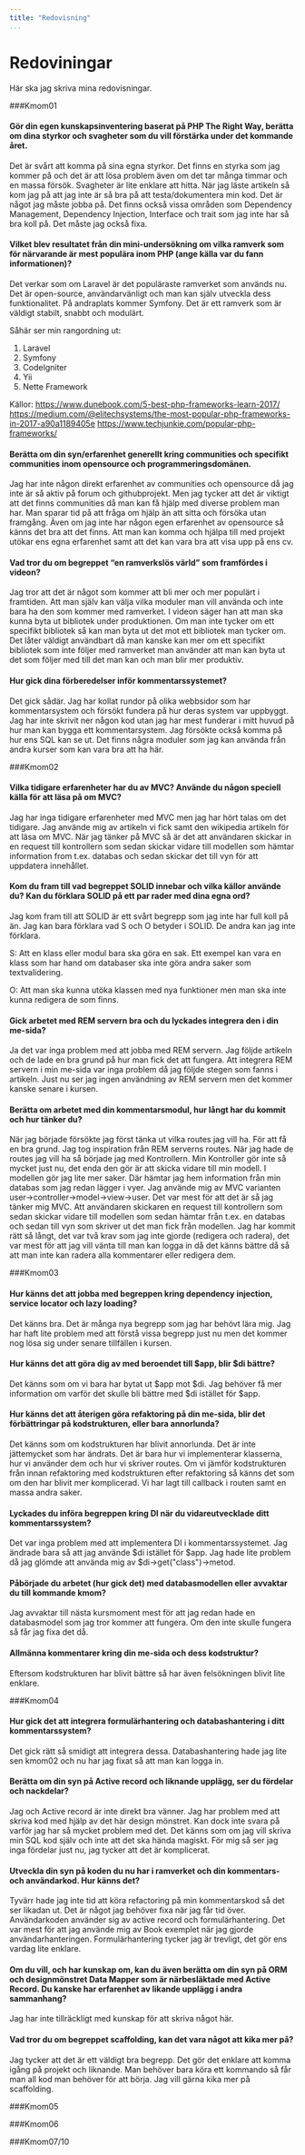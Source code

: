 ```yaml
---
title: "Redovisning"
...
```

Redoviningar
=========================

Här ska jag skriva mina redovisningar.

###Kmom01

#### Gör din egen kunskapsinventering baserat på PHP The Right Way, berätta om dina styrkor och svagheter som du vill förstärka under det kommande året. 
  
Det är svårt att komma på sina egna styrkor. Det finns en styrka som jag kommer på och det är att lösa problem även om det tar många timmar och en massa försök. Svagheter är lite enklare att hitta. När jag läste artikeln så kom jag på att jag inte är så bra på att testa/dokumentera min kod. Det är något jag måste jobba på. Det finns också vissa områden som Dependency Management, Dependency Injection, Interface och trait som jag inte har så bra koll på. Det måste jag också fixa. 

#### Vilket blev resultatet från din mini-undersökning om vilka ramverk som för närvarande är mest populära inom PHP (ange källa var du fann informationen)? 

Det verkar som om Laravel är det populäraste ramverket som används nu. Det är open-source, användarvänligt och man kan själv utveckla dess funktionalitet. På andraplats kommer Symfony. Det är ett ramverk som är väldigt stabilt, snabbt och modulärt.  
  
Såhär ser min rangordning ut: 
1. Laravel 
2. Symfony 
3. CodeIgniter 
4. Yii 
5. Nette Framework 
  
Källor: 
https://www.dunebook.com/5-best-php-frameworks-learn-2017/ 
https://medium.com/@elitechsystems/the-most-popular-php-frameworks-in-2017-a90a1189405e 
https://www.techjunkie.com/popular-php-frameworks/ 
  
  
  
#### Berätta om din syn/erfarenhet generellt kring communities och specifikt communities inom opensource och programmeringsdomänen. 

Jag har inte någon direkt erfarenhet av communities och opensource då jag inte är så aktiv på forum och githubprojekt. Men jag tycker att det är viktigt att det finns communities då man kan få hjälp med diverse problem man har. Man sparar tid på att fråga om hjälp än att sitta och försöka utan framgång. Även om jag inte har någon egen erfarenhet av opensource så känns det bra att det finns. Att man kan komma och hjälpa till med projekt utökar ens egna erfarenhet samt att det kan vara bra att visa upp på ens cv.  
  
  
#### Vad tror du om begreppet “en ramverkslös värld” som framfördes i videon? 
  
Jag tror att det är något som kommer att bli mer och mer populärt i framtiden. Att man själv kan välja vilka moduler man vill använda och inte bara ha den som kommer med ramverket. I videon säger han att man ska kunna byta ut bibliotek under produktionen. Om man inte tycker om ett specifikt bibliotek så kan man byta ut det mot ett bibliotek man tycker om. Det låter väldigt användbart då man kanske kan mer om ett specifikt bibliotek som inte följer med ramverket man använder att man kan byta ut det som följer med till det man kan och man blir mer produktiv. 
  
  
#### Hur gick dina förberedelser inför kommentarssystemet? 

Det gick sådär. Jag har kollat rundor på olika webbsidor som har kommentarsystem och försökt fundera på hur deras system var uppbyggt. Jag har inte skrivit ner någon kod utan jag har mest funderar i mitt huvud på hur man kan bygga ett kommentarsystem. Jag försökte också komma på hur ens SQL kan se ut. Det finns några moduler som jag kan använda från andra kurser som kan vara bra att ha här.  

###Kmom02

#### Vilka tidigare erfarenheter har du av MVC? Använde du någon speciell källa för att läsa på om MVC?

Jag har inga tidigare erfarenheter med MVC men jag har hört talas om det tidigare. Jag använde mig av artikeln vi fick samt den wikipedia artikeln för att läsa om MVC. När jag tänker på MVC så är det att användaren skickar in en request till kontrollern som sedan skickar vidare till modellen som hämtar information from t.ex. databas och sedan skickar det till vyn för att uppdatera innehållet.

#### Kom du fram till vad begreppet SOLID innebar och vilka källor använde du? Kan du förklara SOLID på ett par rader med dina egna ord?

Jag kom fram till att SOLID är ett svårt begrepp som jag inte har full koll på än. Jag kan bara förklara vad S och O betyder i SOLID. De andra kan jag inte förklara.

S: Att en klass eller modul bara ska göra en sak. Ett exempel kan vara en klass som har hand om databaser ska inte göra andra saker som textvalidering.

O: Att man ska kunna utöka klassen med nya funktioner men man ska inte kunna redigera de som finns.


#### Gick arbetet med REM servern bra och du lyckades integrera den i din me-sida?

Ja det var inga problem med att jobba med REM servern. Jag följde artikeln och de lade en bra grund på hur man fick det att fungera. Att integrera REM servern i min me-sida var inga problem då jag följde stegen som fanns i artikeln. Just nu ser jag ingen användning av REM servern men det kommer kanske senare i kursen.

#### Berätta om arbetet med din kommentarsmodul, hur långt har du kommit och hur tänker du?

När jag började försökte jag först tänka ut vilka routes jag vill ha. För att få en bra grund. Jag tog inspiration från REM serverns routes. När jag hade de routes jag vill ha så började jag med Kontrollern. Min Kontroller gör inte så mycket just nu, det enda den gör är att skicka vidare till min modell. I modellen gör jag lite mer saker. Där hämtar jag hem information från min databas som jag redan lägger i vyer. Jag använde mig av MVC varianten user->controller->model->view->user. Det var mest för att det är så jag tänker mig MVC. Att användaren skickaren en request till kontrollern som sedan skickar vidare till modellen som sedan hämtar från t.ex. en databas och sedan till vyn som skriver ut det man fick från modellen. Jag har kommit rätt så långt, det var två krav som jag inte gjorde (redigera och radera), det var mest för att jag vill vänta till man kan logga in då det känns bättre då så att man inte kan radera alla kommentarer eller redigera dem.

###Kmom03

#### Hur känns det att jobba med begreppen kring dependency injection, service locator och lazy loading?

Det känns bra. Det är många nya begrepp som jag har behövt lära mig. Jag har haft lite problem med att förstå vissa begrepp just nu men det kommer nog lösa sig under senare tillfällen i kursen. 

#### Hur känns det att göra dig av med beroendet till $app, blir $di bättre?

Det känns som om vi bara har bytat ut $app mot $di. Jag behöver få mer information om varför det skulle bli bättre med $di istället för $app.

#### Hur känns det att återigen göra refaktoring på din me-sida, blir det förbättringar på kodstrukturen, eller bara annorlunda?

Det känns som om kodstrukturen har blivit annorlunda. Det är inte jättemycket som har ändrats. Det är bara hur vi implementerar klasserna, hur vi använder dem och hur vi skriver routes. Om vi jämför kodstrukturen från innan refaktoring med kodstrukturen efter refaktoring så känns det som om den har blivit mer komplicerad. Vi har lagt till callback i routen samt en massa andra saker.

#### Lyckades du införa begreppen kring DI när du vidareutvecklade ditt kommentarssystem?

Det var inga problem med att implementera DI i kommentarssystemet. Jag ändrade bara så att jag använde $di istället för $app. Jag hade lite problem då jag glömde att använda mig av $di->get("class")->metod.

#### Påbörjade du arbetet (hur gick det) med databasmodellen eller avvaktar du till kommande kmom?

Jag avvaktar till nästa kursmoment mest för att jag redan hade en databasmodel som jag tror kommer att fungera. Om den inte skulle fungera så får jag fixa det då. 

#### Allmänna kommentarer kring din me-sida och dess kodstruktur?

Eftersom kodstrukturen har blivit bättre så har även felsökningen blivit lite enklare.

###Kmom04

#### Hur gick det att integrera formulärhantering och databashantering i ditt kommentarssystem?

Det gick rätt så smidigt att integrera dessa. Databashantering hade jag lite sen kmom02 och nu har jag fixat så att man kan logga in.

#### Berätta om din syn på Active record och liknande upplägg, ser du fördelar och nackdelar?
Jag och Active record är inte direkt bra vänner. Jag har problem med att skriva kod med hjälp av det här design mönstret. Kan dock inte svara på varför jag har så mycket problem med det. Det känns som om jag vill skriva min SQL kod själv och inte att det ska hända magiskt. För mig så ser jag inga fördelar just nu, jag tycker att det är komplicerat.  

#### Utveckla din syn på koden du nu har i ramverket och din kommentars- och användarkod. Hur känns det?
Tyvärr hade jag inte tid att köra refactoring på min kommentarskod så det ser likadan ut. Det är något jag behöver fixa när jag får tid över. Användarkoden använder sig av active record och formulärhantering. Det var mest för att jag använde mig av Book exemplet när jag gjorde användarhanteringen. Formulärhantering tycker jag är trevligt, det gör ens vardag lite enklare.

#### Om du vill, och har kunskap om, kan du även berätta om din syn på ORM och designmönstret Data Mapper som är närbesläktade med Active Record. Du kanske har erfarenhet av likande upplägg i andra sammanhang?

Jag har inte tillräckligt med kunskap för att skriva något här.

#### Vad tror du om begreppet scaffolding, kan det vara något att kika mer på?
Jag tycker att det är ett väldigt bra begrepp. Det gör det enklare att komma igång på projekt och liknande. Man behöver bara köra ett kommando så får man all kod man behöver för att börja. Jag vill gärna kika mer på scaffolding.

###Kmom05

###Kmom06

###Kmom07/10